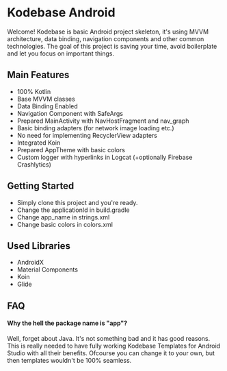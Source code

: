 # Kodebase Android
Welcome! Kodebase is basic Android project skeleton, it's using MVVM architecture, data binding, navigation components and other common technologies. The goal of this project is saving your time, avoid boilerplate and let you focus on important things.

## Main Features
- 100% Kotlin
- Base MVVM classes
- Data Binding Enabled
- Navigation Component with SafeArgs
- Prepared MainActivity with NavHostFragment and nav_graph
- Basic binding adapters (for network image loading etc.)
- No need for implementing RecyclerView adapters
- Integrated Koin
- Prepared AppTheme with basic colors
- Custom logger with hyperlinks in Logcat (+optionally Firebase Crashlytics)

## Getting Started
- Simply clone this project and you're ready.
- Change the applicationId in build.gradle
- Change app_name in strings.xml
- Change basic colors in colors.xml

## Used Libraries
- AndroidX
- Material Components
- Koin
- Glide

## FAQ
#### Why the hell the package name is "app"?
Well, forget about Java. It's not something bad and it has good reasons. This is really needed to have fully working Kodebase Templates for Android Studio with all their benefits. Ofcourse you can change it to your own, but then templates wouldn't be 100% seamless.


